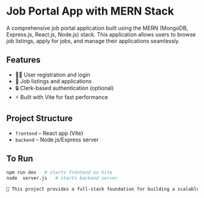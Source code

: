 # Job Portal App with MERN Stack

A comprehensive job portal application built using the MERN (MongoDB, Express.js, React.js, Node.js) stack. This application allows users to browse job listings, apply for jobs, and manage their applications seamlessly.
## Features

- 🧑‍💼 User registration and login
- 📄 Job listings and applications
- 🔒 Clerk-based authentication (optional)
- ⚡ Built with Vite for fast performance

## Project Structure

- `frontend` – React app (Vite)
- `backend` – Node.js/Express server

## To Run

```bash
npm run dev   # starts frontend on Vite
node  server.js   # starts backend server

🚀 This project provides a full-stack foundation for building a scalable and modern job portal, ready for further enhancements like admin dashboards, real-time updates, and third-party integrations.
